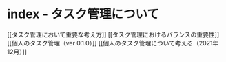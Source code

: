 # index - タスク管理について

[[タスク管理において重要な考え方]]
[[タスク管理におけるバランスの重要性]]
[[個人のタスク管理（ver 0.1.0）]]
[[個人のタスク管理について考える（2021年12月）]]
